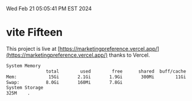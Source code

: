 Wed Feb 21 05:05:41 PM EST 2024

# vite Fifteen


This project is live at [https://marketingpreference.vercel.app/](https://marketingpreference.vercel.app/) thanks to Vercel.

```bash
System Memory
               total        used        free      shared  buff/cache   available
Mem:            15Gi       2.1Gi       1.9Gi       300Mi        11Gi        13Gi
Swap:          8.0Gi       160Mi       7.8Gi
System Storage
325M	.
```
